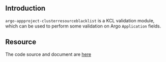 ## Introduction

`argo-appproject-clusterresourceblacklist` is a KCL validation module, which can be used to perform some validation on Argo `Application` fields.

## Resource

The code source and document are [here](https://github.com/kcl-lang/artifacthub/tree/main/argo-appproject-clusterresourceblacklist)
